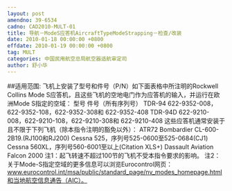 ```yaml
---
layout: post
amendno: 39-6534
cadno: CAD2010-MULT-01
title: 导航－ModeS应答机AircraftTypeModeStrapping－检查/改装
date: 2010-01-18 00:00:00 +0800
effdate: 2010-01-19 00:00:00 +0800
tag: MULT
categories: 中国民用航空总局航空器适航审定司
author: 舒小华
---
```


##适用范围:
飞机上安装了型号和件号（P/N）如下面表格中所注明的Rockwell Collins Mode S应答机，且这些飞机的空地电门作为应答机的输入，并运行在欧洲Mode S指定的空域：
型号  件号（所有序列号）
TDR-94  622-9352-008，622-9352-108，622-9352-308和 622-9352-408
TDR-94D  622-9210-008，622-9210-108，622-9210-308和 622-9210-408
这些应答机通常安装于且不限于下列飞机（除本指令注明的豁免以外）：
ATR72   Bombardier CL-600-2B19.(RJ100和RJ200)   Cessna 525，序列号525-0600至525-0684(CJ1)   Cessna 560XL，序列号560-6001至以上(Citation XLS+) Dassault Aviation Falcon 2000
注1：起飞转速不超过100节的飞机不受本指令要求的影响。 注2：关于Mode-S指定空域的更多信息可以浏览Eurocontrol网页： www.eurocontrol.int/msa/public/standard_page/nv_modes_homepage.html和当地航空信息通告（AIC）。


